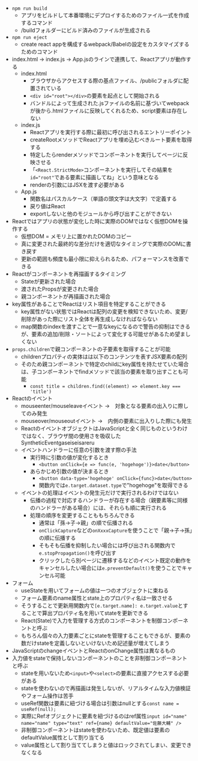 - `npm run build`
  - アプリをビルドして本番環境にデプロイするためのファイル一式を作成するコマンド
  - /buildフォルダーにビルド済みのファイルが生成される
- `npm run eject`
  - create react appを構成するwebpack/Babelの設定をカスタマイズするためのコマンド
- index.html → index.js → App.jsのラインで連携して、Reactアプリが動作する
  - index.html
    - ブラウザからアクセスする際の基点ファイル、/publicフォルダに配置されている
    - `<div id="root"></div>`の要素を起点として開始される
    - バンドルによって生成された.jsファイルの名前に基づいてwebpackが後から.htmlファイルに反映してくれるため、script要素は存在しない
  - index.js
    - Reactアプリを実行する際に最初に呼び出されるエントリーポイント
    - createRootメソッドでReactアプリを埋め込むべきルート要素を取得する
    - 特定したらrenderメソッドでコンポーネントを実行してページに反映させる
    - 「`<React.StrictMode>`コンポーネントを実行してその結果を`id="root"`である要素に描画してね」という意味となる
    - renderの引数にはJSXを渡す必要がある
  - App.js
    - 関数名はパスカルケース（単語の頭文字は大文字）で定義する
    - 戻り値はReact
    - exportしないと他のモジュールから呼び出すことができない
- Reactではアプリの状態が変化した時に実際のDOMではなく仮想DOMを操作する
  - 仮想DOM = メモリ上に置かれたDOMのコピー
  - 真に変更された最終的な差分だけを適切なタイミングで実際のDOMに書き戻す
  - 更新の範囲も頻度も最小限に抑えられるため、パフォーマンスを改善できる
- Reactがコンポーネントを再描画するタイミング
  - Stateが更新された場合
  - 渡されたPropsが変更された場合
  - 親コンポーネントが再描画された場合
- key属性があることでReactはリスト項目を特定することができる
  - key属性がない状態ではReactは配列の変更を検知できないため、変更/削除があった際にリスト全体を再生成しなければならない
  - map関数のindexを渡すことで一意なkeyになるので警告の抑制はできるが、要素の追加/削除・ソートによって変化する可能せがあるため望ましくない
- `props.children`で親コンポーネントの子要素を取得することが可能
  - childrenプロパティの実体はは以下のコンテンツを表すJSX要素の配列
  - そのため親コンポーネントで特定のchildにkey属性を持たせていた場合は、子コンポーネントでfindメソッドで該当の要素を取り出すことも可能
    - `const title = children.find((element) => element.key === 'title')`
- Reactのイベント
  - mouseenter/mouseleaveイベント →　対象となる要素の出入りに際してのみ発生
  - mouseover/mouseoutイベント →　内側の要素に出入りした際にも発生
  - ReactのイベントオブジェクトはJavaScriptと全く同じものというわけではなく、ブラウザ間の使用さを吸収したSyntheticEventgaseiseisareru
  - イベントハンドラーに任意の引数を渡す際の手法
    - 実行時に引数の値が変化するとき
      - `<button onClick={e => func(e, 'hogehoge')}>date</button>`
    - あらかじめ引数の値が決まるとき
      - `<button data-type='hogehoge' onClick={func}>date</button>`
      - 関数内では`e.target.dataset.type`で"hogehoge"を取得できる
  - イベントの処理はイベントの発生元だけで実行されるわけではない
    - 伝播の過程で対応するハンドラーが存在する場合（親要素等に同様のハンドラーがある場合）には、それらも順に実行される
    - 処理の順序を変更することももちろんできる
      - 通常は「孫→子→親」の順で伝播される
      - `onClickCapture`などの`onXxxxCapture`を使うことで「親→子→孫」の順に伝播する
      - そもそも伝播を抑制したい場合には呼び出される関数内で`e.stopPropagation()`を呼び出す
      - クリックしたら別ページに遷移するなどのイベント既定の動作をキャンセルしたい場合には`e.preventDefault()`を使うことでキャンセル可能
- フォーム
  - useStateを用いてフォームの値は一つのオブジェクトに束ねる
  - フォーム要素のname属性とstate上のプロパティ名は一致させる
  - そうすることで更新用関数内で`[e.target.name]: e.target.value`とすることで算出プロパティ名を用いてstateを更新できる
  - React(State)で入力を管理する方式のコンポーネントを制御コンポーネントと呼ぶ
  - もちろん個々の入力要素ごとにstateを管理することもできるが、要素の数だけstateを定義しないといけないため記述量が増えてしまう
- JavaScriptのchangeイベントとReactのonChange属性は異なるもの
- 入力値をstateで保持しないコンポーネントのことを非制御コンポーネントと呼ぶ
  - stateを用いないため`<input>`や`<select>`の要素に直接アクセスする必要がある
  - stateを使わないので再描画は発生しないが、リアルタイムな入力値検証やフォーム操作は苦手
  - useRef関数は要素に紐づける場合は引数はnullとする`const name = useRef(null);`
  - 実際にRefオブジェクトに要素を紐づけるのはref属性`input id="name" name="name" type="text" ref={name} defaultValue="佐藤大輔" />`
  - 非制御コンポーネントはstateを使わないため、既定値は要素のdefaultValue属性として割り当てる
  - value属性として割り当ててしまうと値はロックされてしまい、変更できなくなる
